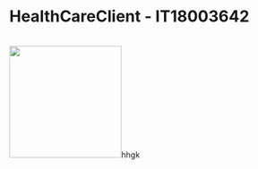 # HealthCareClient - IT18003642
<table><tr>
<br><img width ="200px" src= "https://cdn2.iconfinder.com/data/icons/health-care-rounded-3/512/xxx010-512.png">
  </tr><tr>hhgk</tr>
